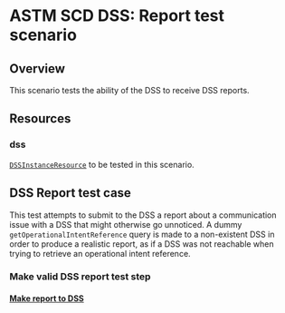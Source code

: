 # ASTM SCD DSS: Report test scenario

## Overview

This scenario tests the ability of the DSS to receive DSS reports.

## Resources

### dss

[`DSSInstanceResource`](../../../../resources/astm/f3548/v21/dss.py) to be tested in this scenario.

## DSS Report test case

This test attempts to submit to the DSS a report about a communication issue with a DSS that might otherwise go unnoticed.
A dummy `getOperationalIntentReference` query is made to a non-existent DSS in order to produce a realistic report, as if a DSS was not reachable when trying to retrieve an operational intent reference.

### Make valid DSS report test step

#### [Make report to DSS](./fragments/report/report.md)
